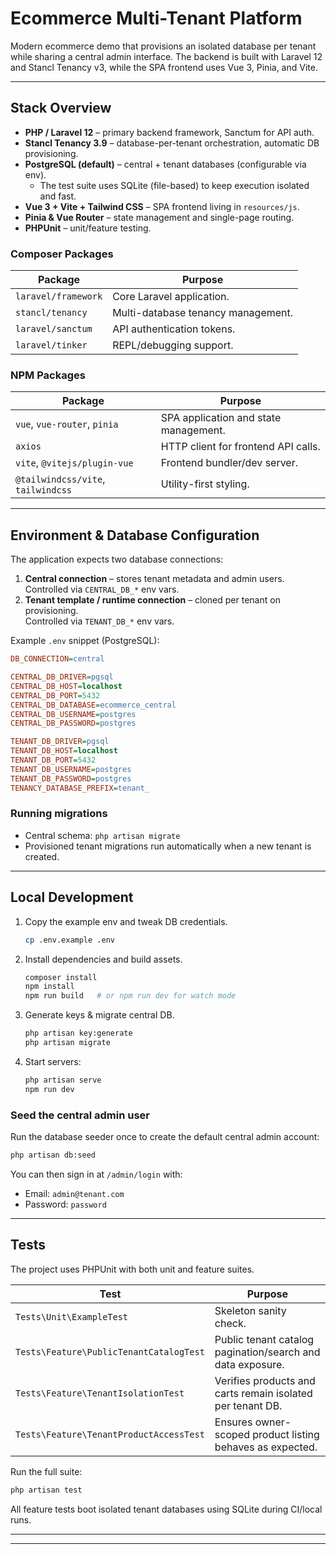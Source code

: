 # Ecommerce Multi-Tenant Platform

Modern ecommerce demo that provisions an isolated database per tenant while sharing a central admin interface. The backend is built with Laravel 12 and Stancl Tenancy v3, while the SPA frontend uses Vue 3, Pinia, and Vite.

---

## Stack Overview

- **PHP / Laravel 12** – primary backend framework, Sanctum for API auth.
- **Stancl Tenancy 3.9** – database-per-tenant orchestration, automatic DB provisioning.
- **PostgreSQL (default)** – central + tenant databases (configurable via env).  
  - The test suite uses SQLite (file-based) to keep execution isolated and fast.
- **Vue 3 + Vite + Tailwind CSS** – SPA frontend living in `resources/js`.
- **Pinia & Vue Router** – state management and single-page routing.
- **PHPUnit** – unit/feature testing.

### Composer Packages

| Package | Purpose |
| --- | --- |
| `laravel/framework` | Core Laravel application. |
| `stancl/tenancy` | Multi-database tenancy management. |
| `laravel/sanctum` | API authentication tokens. |
| `laravel/tinker` | REPL/debugging support. |

### NPM Packages

| Package | Purpose |
| --- | --- |
| `vue`, `vue-router`, `pinia` | SPA application and state management. |
| `axios` | HTTP client for frontend API calls. |
| `vite`, `@vitejs/plugin-vue` | Frontend bundler/dev server. |
| `@tailwindcss/vite`, `tailwindcss` | Utility-first styling. |

---

## Environment & Database Configuration

The application expects two database connections:

1. **Central connection** – stores tenant metadata and admin users.  
   Controlled via `CENTRAL_DB_*` env vars.
2. **Tenant template / runtime connection** – cloned per tenant on provisioning.  
   Controlled via `TENANT_DB_*` env vars.

Example `.env` snippet (PostgreSQL):

```ini
DB_CONNECTION=central

CENTRAL_DB_DRIVER=pgsql
CENTRAL_DB_HOST=localhost
CENTRAL_DB_PORT=5432
CENTRAL_DB_DATABASE=ecommerce_central
CENTRAL_DB_USERNAME=postgres
CENTRAL_DB_PASSWORD=postgres

TENANT_DB_DRIVER=pgsql
TENANT_DB_HOST=localhost
TENANT_DB_PORT=5432
TENANT_DB_USERNAME=postgres
TENANT_DB_PASSWORD=postgres
TENANCY_DATABASE_PREFIX=tenant_
```



### Running migrations

- Central schema: `php artisan migrate`
- Provisioned tenant migrations run automatically when a new tenant is created.

---

## Local Development

1. Copy the example env and tweak DB credentials.
   ```bash
   cp .env.example .env
   ```
2. Install dependencies and build assets.
   ```bash
   composer install
   npm install
   npm run build   # or npm run dev for watch mode
   ```
3. Generate keys & migrate central DB.
   ```bash
   php artisan key:generate
   php artisan migrate
   ```
4. Start servers:
   ```bash
   php artisan serve
   npm run dev
   ```

### Seed the central admin user

Run the database seeder once to create the default central admin account:

```bash
php artisan db:seed
```

You can then sign in at `/admin/login` with:

- Email: `admin@tenant.com`
- Password: `password`

---

## Tests

The project uses PHPUnit with both unit and feature suites.

| Test | Purpose |
| --- | --- |
| `Tests\Unit\ExampleTest` | Skeleton sanity check. |
| `Tests\Feature\PublicTenantCatalogTest` | Public tenant catalog pagination/search and data exposure. |
| `Tests\Feature\TenantIsolationTest` | Verifies products and carts remain isolated per tenant DB. |
| `Tests\Feature\TenantProductAccessTest` | Ensures owner-scoped product listing behaves as expected. |

Run the full suite:

```bash
php artisan test
```

All feature tests boot isolated tenant databases using SQLite during CI/local runs.

---

---

